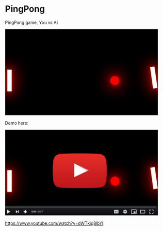 # PingPong
PingPong game, You vs AI

![](ReadmeImages/ScreenShot.png)


Demo here:


[![PingPongYoutube](ReadmeImages/YTLink.PNG)](https://www.youtube.com/watch?v=dWTkiq8lbYI)



https://www.youtube.com/watch?v=dWTkiq8lbYI

